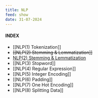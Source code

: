 ```yaml
---
title: NLP
feed: show
date: 31-07-2024
---
```

#### INDEX

- [[NLP(1) Tokenization]]
-  ~~[[NLP(2) Stemming & Lemmatization]]~~
- [NLP(2) Stemming & Lemmatization](https://bongjaekwon.github.io/note/NLP(2)-Stemming-&-Lemmatization) 
- [[NLP(3) Stopword]]
- [[NLP(4) Regular Expression]]
- [[NLP(5) Integer Encoding]]
- [[NLP(6) Padding]]
- [[NLP(7) One Hot Encoding]]
- [[NLP(8) Splitting Data]]

